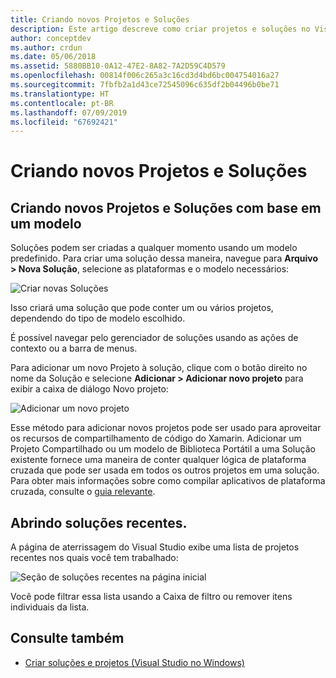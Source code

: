 ```yaml
---
title: Criando novos Projetos e Soluções
description: Este artigo descreve como criar projetos e soluções no Visual Studio para Mac
author: conceptdev
ms.author: crdun
ms.date: 05/06/2018
ms.assetid: 5880BB10-0A12-47E2-8A82-7A2D59C4D579
ms.openlocfilehash: 00814f006c265a3c16cd3d4bd6bc004754016a27
ms.sourcegitcommit: 7fbfb2a1d43ce72545096c635df2b04496b0be71
ms.translationtype: HT
ms.contentlocale: pt-BR
ms.lasthandoff: 07/09/2019
ms.locfileid: "67692421"
---
```

# <a name="creating-new-projects-and-solutions"></a>Criando novos Projetos e Soluções

## <a name="creating-new-projects-and-solutions-from-a-template"></a>Criando novos Projetos e Soluções com base em um modelo

Soluções podem ser criadas a qualquer momento usando um modelo predefinido. Para criar uma solução dessa maneira, navegue para **Arquivo > Nova Solução**, selecione as plataformas e o modelo necessários:

![Criar novas Soluções](media/projects-and-solutions-image0.png)

Isso criará uma solução que pode conter um ou vários projetos, dependendo do tipo de modelo escolhido.

É possível navegar pelo gerenciador de soluções usando as ações de contexto ou a barra de menus.

Para adicionar um novo Projeto à solução, clique com o botão direito no nome da Solução e selecione **Adicionar > Adicionar novo projeto** para exibir a caixa de diálogo Novo projeto:

![Adicionar um novo projeto](media/projects-and-solutions-image4.png)

Esse método para adicionar novos projetos pode ser usado para aproveitar os recursos de compartilhamento de código do Xamarin. Adicionar um Projeto Compartilhado ou um modelo de Biblioteca Portátil a uma Solução existente fornece uma maneira de conter qualquer lógica de plataforma cruzada que pode ser usada em todos os outros projetos em uma solução. Para obter mais informações sobre como compilar aplicativos de plataforma cruzada, consulte o [guia relevante](https://developer.xamarin.com/guides/cross-platform/application_fundamentals/code-sharing/).

## <a name="opening-recent-solutions"></a>Abrindo soluções recentes.

A página de aterrissagem do Visual Studio exibe uma lista de projetos recentes nos quais você tem trabalhado:

![Seção de soluções recentes na página inicial](media/create-new-projects-recent.png)

Você pode filtrar essa lista usando a Caixa de filtro ou remover itens individuais da lista.

## <a name="see-also"></a>Consulte também

- [Criar soluções e projetos (Visual Studio no Windows)](/visualstudio/ide/creating-solutions-and-projects)